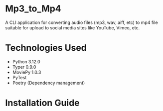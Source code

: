 # Mp3_to_Mp4

A CLI application for converting audio files (mp3, wav, aiff, etc) to mp4 file suitable for upload to social media sites like YouTube, Vimeo, etc.

# Technologies Used

- Python 3.12.0
- Typer 0.9.0
- MoviePy 1.0.3
- PyTest
- Poetry (Dependency management)

# Installation Guide
